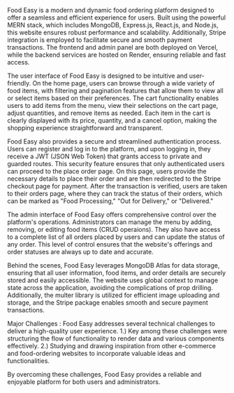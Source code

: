 Food Easy is a modern and dynamic food ordering platform designed to offer a seamless and efficient experience for users. Built using the powerful MERN stack, which includes MongoDB, Express.js, React.js, and Node.js, this website ensures robust performance and scalability. Additionally, Stripe integration is employed to facilitate secure and smooth payment transactions. The frontend and admin panel are both deployed on Vercel, while the backend services are hosted on Render, ensuring reliable and fast access.

The user interface of Food Easy is designed to be intuitive and user-friendly. On the home page, users can browse through a wide variety of food items, with filtering and pagination features that allow them to view all or select items based on their preferences. The cart functionality enables users to add items from the menu, view their selections on the cart page, adjust quantities, and remove items as needed. Each item in the cart is clearly displayed with its price, quantity, and a cancel option, making the shopping experience straightforward and transparent.

Food Easy also provides a secure and streamlined authentication process. Users can register and log in to the platform, and upon logging in, they receive a JWT (JSON Web Token) that grants access to private and guarded routes. This security feature ensures that only authenticated users can proceed to the place order page. On this page, users provide the necessary details to place their order and are then redirected to the Stripe checkout page for payment. After the transaction is verified, users are taken to their orders page, where they can track the status of their orders, which can be marked as "Food Processing," "Out for Delivery," or "Delivered."

The admin interface of Food Easy offers comprehensive control over the platform's operations. Administrators can manage the menu by adding, removing, or editing food items (CRUD operaions). They also have access to a complete list of all orders placed by users and can update the status of any order. This level of control ensures that the website's offerings and order statuses are always up to date and accurate.

Behind the scenes, Food Easy leverages MongoDB Atlas for data storage, ensuring that all user information, food items, and order details are securely stored and easily accessible. The website uses global context to manage state across the application, avoiding the complications of prop drilling. Additionally, the multer library is utilized for efficient image uploading and storage, and the Stripe package enables smooth and secure payment transactions.

Major Challenges : Food Easy addresses several technical challenges to deliver a high-quality user experience. 
1.) Key among these challenges were structuring the flow of functionality to render data and various components effectively. 
2.) Studying and drawing inspiration from other e-commerce and food-ordering websites to incorporate valuable ideas and functionalities.

By overcoming these challenges, Food Easy provides a reliable and enjoyable platform for both users and administrators.
